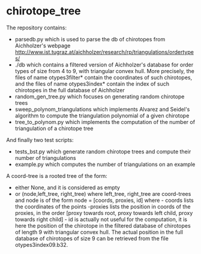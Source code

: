 # chirotope_tree

The repository contains:
- parsedb.py
      which is used to parse the db of chirotopes from Aichholzer's webpage http://www.ist.tugraz.at/aichholzer/research/rp/triangulations/ordertypes/
- ./db
      which contains a filtered version of Aichholzer's database for order types of size from 4 to 9, with triangular convex hull. More precisely, the files of name otypes3filter* contain the coordinates of such chirotopes, and the files of name otypes3index* contain the index of such chirotopes in the full database of Aichholzer
- random_gen_tree.py which focuses on generating random chirotope trees
- sweep_polynom_triangulations which implements Alvarez and Seidel's algorithm to compute the triangulation polynomial of a given chirotope
- tree_to_polynom.py which implements the computation of the number of triangulation of a chirotope tree

And finally two test scripts:
- tests_bst.py which generate random chirotope trees and compute their number of triangulations
- example.py which computes the number of triangulations on an example



A coord-tree is a rooted tree of the form:
- either None, and it is considered as empty
- or (node,left_tree, right_tree) where
        left_tree, right_tree are coord-trees
        and node is of the form node = [coords, proxies, id] where
        - coords lists the coordinates of the points
        -proxies lists the position in coords of the proxies, in the order [proxy towards root, proxy towards left child, proxy towards right child]
         - id is actually not useful for the computation, it is here the position of the chirotope in the filtered database of chirotopes of length 9 with triangular convex hull. The actual position in the full database of chirotopes of size 9 can be retrieved from the file otypes3index09.b32.
